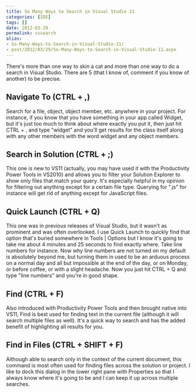 ```yaml
---
title: So Many Ways to Search in Visual Studio 11
categories: [IDE]
tags: []
date: 2012-03-29
permalink: vssearch
alias:
- So-Many-Ways-to-Search-in-Visual-Studio-11/
- post/2012/03/29/So-Many-Ways-to-Search-in-Visual-Studio-11.aspx
---
```


There&#39;s more than one way to skin a cat and more than one way to do a search in Visual Studio. There are 5 (that I know of, comment if you know of another) to be precise.

## Navigate To (CTRL + ,)

Search for a file, object, object member, etc. anywhere in your project. For instance, if you know that you have something in your app called Widget, but it&#39;s just too much to think about where exactly you put it, then just hit CTRL + , and type "widget" and you&#39;ll get results for the class itself along with any other members with the word widget and any object members.

## Search in Solution (CTRL + ;)

This one is new to VS11 (actually, you may have used it with the Productivity Power Tools in VS2010) and allows you to filter your Solution Explorer to show only files that match your query. It&#39;s especially helpful in my opinion for filtering out anything except for a certain file type. Querying for ".js" for instance will get rid of anything except for JavaScript files.

## Quick Launch (CTRL + Q)

This one was in previous releases of Visual Studio, but it wasn&#39;t as prominent and was often overlooked. I use Quick Launch to quickly find that option that&#39;s buried somewhere in Tools | Options but I know it&#39;s going to take me about 4 minutes and 25 seconds to find exactly where. Take line numbers for instance. Now why line numbers are not turned on my default is absolutely beyond me, but turning them in used to be an arduous process on a normal day and all but impossible at the end of the day, or on Monday, or before coffee, or with a slight headache. Now you just hit CTRL + Q and type "line numbers" and you&#39;re in good shape.

## Find (CTRL + F)

Also introduced with Productivity Power Tools and then brought native into VS11, Find is best used for finding text in the current file (although it will search multiple files as well). It&#39;s a quick way to search and has the added benefit of highlighting all results for you.

## Find in Files (CTRL + SHIFT + F)

Although able to search only in the context of the current document, this command is most often used for finding files across the solution or project. I like to dock this dialog in the lower right pane with Properties so that I always know where it&#39;s going to be and I can keep it up across multiple searches.